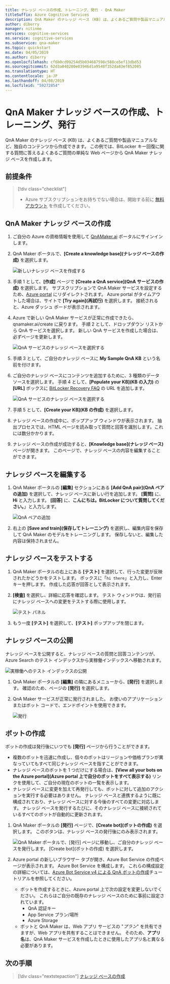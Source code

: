 ```yaml
---
title: ナレッジ ベースの作成、トレーニング、発行 - QnA Maker
titleSuffix: Azure Cognitive Services
description: QnA Maker のナレッジ ベース (KB) は、よくあるご質問や製品マニュアルなど、独自のコンテンツから作成できます。 この例では、BitLocker キー回復に関する質問に答えるよくあるご質問の単純な Web ページから QnA Maker ナレッジ ベースを作成します。
author: diberry
manager: nitinme
services: cognitive-services
ms.service: cognitive-services
ms.subservice: qna-maker
ms.topic: quickstart
ms.date: 04/05/2019
ms.author: diberry
ms.openlocfilehash: cf6b0cd99254d5b034687598c588ce5ef13dbd53
ms.sourcegitcommit: 62d3a040280e83946d1a9548f352da83ef852085
ms.translationtype: HT
ms.contentlocale: ja-JP
ms.lasthandoff: 04/08/2019
ms.locfileid: "59272854"
---
```

# <a name="create-train-and-publish-your-qna-maker-knowledge-base"></a>QnA Maker ナレッジ ベースの作成、トレーニング、発行

QnA Maker のナレッジ ベース (KB) は、よくあるご質問や製品マニュアルなど、独自のコンテンツから作成できます。 この例では、BitLocker キー回復に関する質問に答えるよくあるご質問の単純な Web ページから QnA Maker ナレッジ ベースを作成します。

## <a name="prerequisite"></a>前提条件

> [!div class="checklist"]
> * Azure サブスクリプションをお持ちでない場合は、開始する前に [無料アカウント](https://azure.microsoft.com/free/?WT.mc_id=A261C142F) を作成してください。

## <a name="create-a-qna-maker-knowledge-base"></a>QnA Maker ナレッジ ベースの作成

1. ご自分の Azure の資格情報を使用して [QnAMaker.ai](https://QnAMaker.ai) ポータルにサインインします。

1. QnA Maker ポータルで、**[Create a knowledge base]\(ナレッジ ベースの作成\)** を選択します。

   ![新しいナレッジ ベースを作成する](../media/qna-maker-create-kb.png)

1. 手順 1 として、**[作成]** ページで **[Create a QnA service]\(QnA サービスの作成)** を選択します。 サブスクリプションで QnA Maker サービスを設定するため、[Azure portal](https://ms.portal.azure.com/#create/Microsoft.CognitiveServicesQnAMaker) にリダイレクトされます。 Azure portal がタイムアウトした場合は、サイトで **[Try again]\(再試行)** を選択します。 接続されると、Azure ダッシュ ボードが表示されます。

1. Azure で新しい QnA Maker サービスが正常に作成できたら、qnamaker.ai/create に戻ります。 手順 2 として、ドロップダウン リストから QnA サービスを選択します。 新しい QnA サービスを作成した場合は、必ずページを更新します。

   ![QnA サービスのナレッジ ベースを選択する](../media/qnamaker-quickstart-kb/qnaservice-selection.png)

1. 手順 3 として、ご自分のナレッジ ベースに **My Sample QnA KB** という名前を付けます。

1. ご自分のナレッジ ベースにコンテンツを追加するために、3 種類のデータ ソースを選択します。 手順 4 として、**[Populate your KB]\(KB の入力)** の **[URL]** ボックスに [BitLocker Recovery FAQ](https://docs.microsoft.com/windows/security/information-protection/bitlocker/bitlocker-overview-and-requirements-faq) の URL を追加します。

   ![QnA サービスのナレッジ ベースを選択する](../media/qnamaker-quickstart-kb/add-datasources.png)

1. 手順 5 として、**[Create your KB]\(KB の作成)** を選択します。

1. ナレッジ ベースの作成中に、ポップアップ ウィンドウが表示されます。 抽出プロセスでは、HTML ページを読み取って質問と回答を識別します。これには数分かかります。

1. ナレッジ ベースの作成が成功すると、**[Knowledge base]\(ナレッジ ベース\)** ページが開きます。 このページで、ナレッジ ベースの内容を編集することができます。

## <a name="edit-the-knowledge-base"></a>ナレッジ ベースを編集する

1. QnA Maker ポータルの **[編集]** セクションにある **[Add QnA pair]\(QnA ペアの追加\)** を選択して、ナレッジ ベースに新しい行を追加します。 **[質問]** に、**Hi** と入力します。 **[回答]** に、**こんにちは。BitLocker について質問してください。**」と入力します。

    ![QnA ペアの追加](../media/qnamaker-quickstart-kb/add-qna-pair.png)

1. 右上の **[Save and train]\(保存してトレーニング\)** を選択し、編集内容を保存して QnA Maker のモデルをトレーニングします。 保存しないと、編集した内容は保持されません。

## <a name="test-the-knowledge-base"></a>ナレッジ ベースをテストする

1. QnA Maker ポータルの右上にある **[テスト]** を選択して、行った変更が反映されたかどうかをテストします。 ボックスに「`hi there`」と入力し、Enter キーを押します。 作成した応答が回答として表示されます。

1. **[検査]** を選択し、詳細に応答を確認します。 テスト ウィンドウは、発行前にナレッジ ベースへの変更をテストする際に使用します。

    ![テスト パネル](../media/qnamaker-quickstart-kb/inspect-panel.png)

1. もう一度 **[テスト]** を選択して、**[テスト]** ポップアップを閉じます。

## <a name="publish-the-knowledge-base"></a>ナレッジ ベースの公開

ナレッジ ベースを公開すると、ナレッジ ベースの質問と回答コンテンツが、Azure Search のテスト インデックスから実稼働インデックスへ移動されます。

![実稼働へのテスト インデックスの公開](../media/qnamaker-how-to-publish-kb/publish-prod-test.png)

1. QnA Maker ポータルの **[編集]** の隣にあるメニューから、**[発行]** を選択します。 確認のため、ページの **[発行]** を選択します。

1. QnA Maker サービスが正常に発行されました。 お使いのアプリケーションまたはボット コードで、エンドポイントを使用できます。

    ![発行](../media/qnamaker-quickstart-kb/publish-sucess.png)

## <a name="create-a-bot"></a>ボットの作成

ボットの作成は発行後にいつでも **[発行]** ページから行うことができます。 

* 複数のボットを迅速に作成し、個々のボットはリージョンや価格プランが異なっていてもすべて同じナレッジ ベースを指すことができます。 
* ナレッジ ベースのボットを 1 つだけにする場合は、**[View all your bots on the Azure portal]\(Azure portal 上で自分のボットをすべて表示する\)** リンクを使用して、ご自分の現在のボットの一覧を表示します。 
* ナレッジ ベースに変更を加えて再発行しても、ボットに対して追加のアクションを実行する必要はありません。 ナレッジ ベースと連携するように既に構成されており、ナレッジ ベースに対する今後のすべての変更に対応します。 ナレッジ ベースを発行するたびに、そのナレッジ ベースに接続されているすべてのボットが自動的に更新されます。

1. QnA Maker ポータルの **[発行]** ページで、**[Create bot]\(ボットの作成\)** を選択します。 このボタンは、ナレッジ ベースの発行後にのみ表示されます。

    ![QnA Maker ポータルで、[発行] ページに移動し、ご自分のナレッジ ベースを発行します。 [Create bot]\(ボットの作成\) を選択します。](../media/qnamaker-create-publish-knowledge-base/create-bot-from-published-knowledge-base-page.png)

1. Azure portal の新しいブラウザー タブが開き、Azure Bot Service の作成ページが表示されます。 Azure Bot Service を構成します。 これらの構成設定の詳細については、[Azure Bot Service v4 による QnA ボットの作成](../tutorials/create-qna-bot.md)チュートリアルを参照してください。
    
    * ボットを作成するときに、Azure portal 上で次の設定を変更しないでください。 これらはご自分の既存のナレッジ ベースのために事前に設定されています。 
        * QnA 認証キー
        * App Service プラン/場所
        * Azure Storage
    * ボットと QnA Maker は、Web アプリ サービスの "_プラン_" を共有できますが、Web アプリを共有することはできません。 そのため、**アプリ名**は、QnA Maker サービスを作成したときに使用したアプリ名と異なる必要があります。 


## <a name="next-steps"></a>次の手順

> [!div class="nextstepaction"]
> [ナレッジ ベースの作成](../How-To/create-knowledge-base.md)
